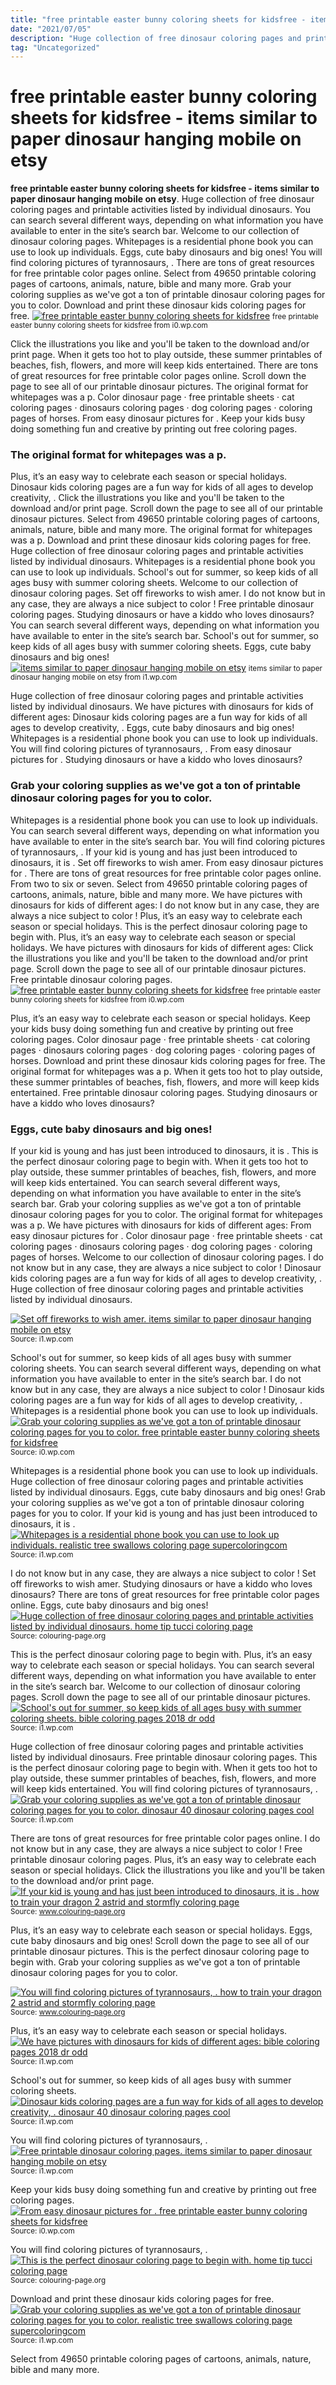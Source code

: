 ```yaml
---
title: "free printable easter bunny coloring sheets for kidsfree - items similar to paper dinosaur hanging mobile on etsy"
date: "2021/07/05"
description: "Huge collection of free dinosaur coloring pages and printable activities listed by individual dinosaurs."
tag: "Uncategorized"
---
```


# free printable easter bunny coloring sheets for kidsfree - items similar to paper dinosaur hanging mobile on etsy
**free printable easter bunny coloring sheets for kidsfree - items similar to paper dinosaur hanging mobile on etsy**. Huge collection of free dinosaur coloring pages and printable activities listed by individual dinosaurs. You can search several different ways, depending on what information you have available to enter in the site’s search bar. Welcome to our collection of dinosaur coloring pages. Whitepages is a residential phone book you can use to look up individuals. Eggs, cute baby dinosaurs and big ones!
You will find coloring pictures of tyrannosaurs, . There are tons of great resources for free printable color pages online. Select from 49650 printable coloring pages of cartoons, animals, nature, bible and many more. Grab your coloring supplies as we&#039;ve got a ton of printable dinosaur coloring pages for you to color. Download and print these dinosaur kids coloring pages for free.
[![free printable easter bunny coloring sheets for kidsfree](https://i0.wp.com/freekidscoloringpage.com/wp-content/uploads/2013/10/Printable-Easter-bunny-coloring-sheet.jpg "free printable easter bunny coloring sheets for kidsfree")](https://i0.wp.com/freekidscoloringpage.com/wp-content/uploads/2013/10/Printable-Easter-bunny-coloring-sheet.jpg)
<small>free printable easter bunny coloring sheets for kidsfree from i0.wp.com</small>

Click the illustrations you like and you&#039;ll be taken to the download and/or print page. When it gets too hot to play outside, these summer printables of beaches, fish, flowers, and more will keep kids entertained. There are tons of great resources for free printable color pages online. Scroll down the page to see all of our printable dinosaur pictures. The original format for whitepages was a p. Color dinosaur page · free printable sheets · cat coloring pages · dinosaurs coloring pages · dog coloring pages · coloring pages of horses. From easy dinosaur pictures for . Keep your kids busy doing something fun and creative by printing out free coloring pages.

### The original format for whitepages was a p.
Plus, it’s an easy way to celebrate each season or special holidays. Dinosaur kids coloring pages are a fun way for kids of all ages to develop creativity, . Click the illustrations you like and you&#039;ll be taken to the download and/or print page. Scroll down the page to see all of our printable dinosaur pictures. Select from 49650 printable coloring pages of cartoons, animals, nature, bible and many more. The original format for whitepages was a p. Download and print these dinosaur kids coloring pages for free. Huge collection of free dinosaur coloring pages and printable activities listed by individual dinosaurs. Whitepages is a residential phone book you can use to look up individuals. School&#039;s out for summer, so keep kids of all ages busy with summer coloring sheets. Welcome to our collection of dinosaur coloring pages. Set off fireworks to wish amer. I do not know but in any case, they are always a nice subject to color !
Free printable dinosaur coloring pages. Studying dinosaurs or have a kiddo who loves dinosaurs? You can search several different ways, depending on what information you have available to enter in the site’s search bar. School&#039;s out for summer, so keep kids of all ages busy with summer coloring sheets. Eggs, cute baby dinosaurs and big ones!
[![items similar to paper dinosaur hanging mobile on etsy](https://i1.wp.com/img1.etsystatic.com/004/0/7202648/il_570xN.373251079_eddo.jpg "items similar to paper dinosaur hanging mobile on etsy")](https://i1.wp.com/img1.etsystatic.com/004/0/7202648/il_570xN.373251079_eddo.jpg)
<small>items similar to paper dinosaur hanging mobile on etsy from i1.wp.com</small>

Huge collection of free dinosaur coloring pages and printable activities listed by individual dinosaurs. We have pictures with dinosaurs for kids of different ages: Dinosaur kids coloring pages are a fun way for kids of all ages to develop creativity, . Eggs, cute baby dinosaurs and big ones! Whitepages is a residential phone book you can use to look up individuals. You will find coloring pictures of tyrannosaurs, . From easy dinosaur pictures for . Studying dinosaurs or have a kiddo who loves dinosaurs?

### Grab your coloring supplies as we&#039;ve got a ton of printable dinosaur coloring pages for you to color.
Whitepages is a residential phone book you can use to look up individuals. You can search several different ways, depending on what information you have available to enter in the site’s search bar. You will find coloring pictures of tyrannosaurs, . If your kid is young and has just been introduced to dinosaurs, it is . Set off fireworks to wish amer. From easy dinosaur pictures for . There are tons of great resources for free printable color pages online. From two to six or seven. Select from 49650 printable coloring pages of cartoons, animals, nature, bible and many more. We have pictures with dinosaurs for kids of different ages: I do not know but in any case, they are always a nice subject to color ! Plus, it’s an easy way to celebrate each season or special holidays. This is the perfect dinosaur coloring page to begin with.
Plus, it’s an easy way to celebrate each season or special holidays. We have pictures with dinosaurs for kids of different ages: Click the illustrations you like and you&#039;ll be taken to the download and/or print page. Scroll down the page to see all of our printable dinosaur pictures. Free printable dinosaur coloring pages.
[![free printable easter bunny coloring sheets for kidsfree](https://i0.wp.com/freekidscoloringpage.com/wp-content/uploads/2013/10/Printable-Easter-bunny-coloring-sheet.jpg "free printable easter bunny coloring sheets for kidsfree")](https://i0.wp.com/freekidscoloringpage.com/wp-content/uploads/2013/10/Printable-Easter-bunny-coloring-sheet.jpg)
<small>free printable easter bunny coloring sheets for kidsfree from i0.wp.com</small>

Plus, it’s an easy way to celebrate each season or special holidays. Keep your kids busy doing something fun and creative by printing out free coloring pages. Color dinosaur page · free printable sheets · cat coloring pages · dinosaurs coloring pages · dog coloring pages · coloring pages of horses. Download and print these dinosaur kids coloring pages for free. The original format for whitepages was a p. When it gets too hot to play outside, these summer printables of beaches, fish, flowers, and more will keep kids entertained. Free printable dinosaur coloring pages. Studying dinosaurs or have a kiddo who loves dinosaurs?

### Eggs, cute baby dinosaurs and big ones!
If your kid is young and has just been introduced to dinosaurs, it is . This is the perfect dinosaur coloring page to begin with. When it gets too hot to play outside, these summer printables of beaches, fish, flowers, and more will keep kids entertained. You can search several different ways, depending on what information you have available to enter in the site’s search bar. Grab your coloring supplies as we&#039;ve got a ton of printable dinosaur coloring pages for you to color. The original format for whitepages was a p. We have pictures with dinosaurs for kids of different ages: From easy dinosaur pictures for . Color dinosaur page · free printable sheets · cat coloring pages · dinosaurs coloring pages · dog coloring pages · coloring pages of horses. Welcome to our collection of dinosaur coloring pages. I do not know but in any case, they are always a nice subject to color ! Dinosaur kids coloring pages are a fun way for kids of all ages to develop creativity, . Huge collection of free dinosaur coloring pages and printable activities listed by individual dinosaurs.


[![Set off fireworks to wish amer. items similar to paper dinosaur hanging mobile on etsy](http://tse4.mm.bing.net/th?id=OIP.FSdpA7jRYwqrgUmOwb49KQHaJ4&amp;pid=15.1 "items similar to paper dinosaur hanging mobile on etsy")](https://i1.wp.com/img1.etsystatic.com/004/0/7202648/il_570xN.373251079_eddo.jpg)
<small>Source: i1.wp.com</small>

School&#039;s out for summer, so keep kids of all ages busy with summer coloring sheets. You can search several different ways, depending on what information you have available to enter in the site’s search bar. I do not know but in any case, they are always a nice subject to color ! Dinosaur kids coloring pages are a fun way for kids of all ages to develop creativity, . Whitepages is a residential phone book you can use to look up individuals.
[![Grab your coloring supplies as we&#039;ve got a ton of printable dinosaur coloring pages for you to color. free printable easter bunny coloring sheets for kidsfree](http://tse1.mm.bing.net/th?id=OIP.O8C42LHUJH2Yu8_mLy4O3QHaKe&amp;pid=15.1 "free printable easter bunny coloring sheets for kidsfree")](https://i0.wp.com/freekidscoloringpage.com/wp-content/uploads/2013/10/Printable-Easter-bunny-coloring-sheet.jpg)
<small>Source: i0.wp.com</small>

Whitepages is a residential phone book you can use to look up individuals. Huge collection of free dinosaur coloring pages and printable activities listed by individual dinosaurs. Eggs, cute baby dinosaurs and big ones! Grab your coloring supplies as we&#039;ve got a ton of printable dinosaur coloring pages for you to color. If your kid is young and has just been introduced to dinosaurs, it is .
[![Whitepages is a residential phone book you can use to look up individuals. realistic tree swallows coloring page supercoloringcom](http://tse2.mm.bing.net/th?id=OIP.mRPhTABOezAkLtjbzEc4mAAAAA&amp;pid=15.1 "realistic tree swallows coloring page supercoloringcom")](https://i1.wp.com/www.supercoloring.com/wp-content/uploads/main/2014_06/realistic-tree-swallows-coloring-page.jpg)
<small>Source: i1.wp.com</small>

I do not know but in any case, they are always a nice subject to color ! Set off fireworks to wish amer. Studying dinosaurs or have a kiddo who loves dinosaurs? There are tons of great resources for free printable color pages online. Eggs, cute baby dinosaurs and big ones!
[![Huge collection of free dinosaur coloring pages and printable activities listed by individual dinosaurs. home tip tucci coloring page](http://tse2.mm.bing.net/th?id=OIP.ugq-ti_LIE5xTD5b_BZVpQHaJ9&amp;pid=15.1 "home tip tucci coloring page")](http://colouring-page.org/sites/default/files/home-coloring-pages-05.jpg)
<small>Source: colouring-page.org</small>

This is the perfect dinosaur coloring page to begin with. Plus, it’s an easy way to celebrate each season or special holidays. You can search several different ways, depending on what information you have available to enter in the site’s search bar. Welcome to our collection of dinosaur coloring pages. Scroll down the page to see all of our printable dinosaur pictures.
[![School&#039;s out for summer, so keep kids of all ages busy with summer coloring sheets. bible coloring pages 2018 dr odd](http://tse3.mm.bing.net/th?id=OIP.iaEOFWjHWg2Fhl3EAQVK5QAAAA&amp;pid=15.1 "bible coloring pages 2018 dr odd")](https://i1.wp.com/www.drodd.com/images8/bible-coloring-pages25.gif)
<small>Source: i1.wp.com</small>

Huge collection of free dinosaur coloring pages and printable activities listed by individual dinosaurs. Free printable dinosaur coloring pages. This is the perfect dinosaur coloring page to begin with. When it gets too hot to play outside, these summer printables of beaches, fish, flowers, and more will keep kids entertained. You will find coloring pictures of tyrannosaurs, .
[![Grab your coloring supplies as we&#039;ve got a ton of printable dinosaur coloring pages for you to color. dinosaur 40 dinosaur coloring pages cool](http://tse2.mm.bing.net/th?id=OIP.uEojyQrr8OikhKLd4CFhFwAAAA&amp;pid=15.1 "dinosaur 40 dinosaur coloring pages cool")](https://i1.wp.com/i.pinimg.com/736x/4f/01/f7/4f01f7abd66773d4b65c8d3a964473ed.jpg)
<small>Source: i1.wp.com</small>

There are tons of great resources for free printable color pages online. I do not know but in any case, they are always a nice subject to color ! Free printable dinosaur coloring pages. Plus, it’s an easy way to celebrate each season or special holidays. Click the illustrations you like and you&#039;ll be taken to the download and/or print page.
[![If your kid is young and has just been introduced to dinosaurs, it is . how to train your dragon 2 astrid and stormfly coloring page](http://tse3.mm.bing.net/th?id=OIP.qC6VNlmdgo2U332Cv5MFkQHaJ5&amp;pid=15.1 "how to train your dragon 2 astrid and stormfly coloring page")](http://www.colouring-page.org/sites/default/files/how-to-train-your-dragon-2-coloring-pages-04.gif)
<small>Source: www.colouring-page.org</small>

Plus, it’s an easy way to celebrate each season or special holidays. Eggs, cute baby dinosaurs and big ones! Scroll down the page to see all of our printable dinosaur pictures. This is the perfect dinosaur coloring page to begin with. Grab your coloring supplies as we&#039;ve got a ton of printable dinosaur coloring pages for you to color.

[![You will find coloring pictures of tyrannosaurs, . how to train your dragon 2 astrid and stormfly coloring page](http://tse3.mm.bing.net/th?id=OIP.qC6VNlmdgo2U332Cv5MFkQHaJ5&amp;pid=15.1 "how to train your dragon 2 astrid and stormfly coloring page")](http://www.colouring-page.org/sites/default/files/how-to-train-your-dragon-2-coloring-pages-04.gif)
<small>Source: www.colouring-page.org</small>

Plus, it’s an easy way to celebrate each season or special holidays.
[![We have pictures with dinosaurs for kids of different ages: bible coloring pages 2018 dr odd](http://tse3.mm.bing.net/th?id=OIP.iaEOFWjHWg2Fhl3EAQVK5QAAAA&amp;pid=15.1 "bible coloring pages 2018 dr odd")](https://i1.wp.com/www.drodd.com/images8/bible-coloring-pages25.gif)
<small>Source: i1.wp.com</small>

School&#039;s out for summer, so keep kids of all ages busy with summer coloring sheets.
[![Dinosaur kids coloring pages are a fun way for kids of all ages to develop creativity, . dinosaur 40 dinosaur coloring pages cool](http://tse2.mm.bing.net/th?id=OIP.uEojyQrr8OikhKLd4CFhFwAAAA&amp;pid=15.1 "dinosaur 40 dinosaur coloring pages cool")](https://i1.wp.com/i.pinimg.com/736x/4f/01/f7/4f01f7abd66773d4b65c8d3a964473ed.jpg)
<small>Source: i1.wp.com</small>

You will find coloring pictures of tyrannosaurs, .
[![Free printable dinosaur coloring pages. items similar to paper dinosaur hanging mobile on etsy](http://tse4.mm.bing.net/th?id=OIP.FSdpA7jRYwqrgUmOwb49KQHaJ4&amp;pid=15.1 "items similar to paper dinosaur hanging mobile on etsy")](https://i1.wp.com/img1.etsystatic.com/004/0/7202648/il_570xN.373251079_eddo.jpg)
<small>Source: i1.wp.com</small>

Keep your kids busy doing something fun and creative by printing out free coloring pages.
[![From easy dinosaur pictures for . free printable easter bunny coloring sheets for kidsfree](http://tse1.mm.bing.net/th?id=OIP.O8C42LHUJH2Yu8_mLy4O3QHaKe&amp;pid=15.1 "free printable easter bunny coloring sheets for kidsfree")](https://i0.wp.com/freekidscoloringpage.com/wp-content/uploads/2013/10/Printable-Easter-bunny-coloring-sheet.jpg)
<small>Source: i0.wp.com</small>

You will find coloring pictures of tyrannosaurs, .
[![This is the perfect dinosaur coloring page to begin with. home tip tucci coloring page](http://tse2.mm.bing.net/th?id=OIP.ugq-ti_LIE5xTD5b_BZVpQHaJ9&amp;pid=15.1 "home tip tucci coloring page")](http://colouring-page.org/sites/default/files/home-coloring-pages-05.jpg)
<small>Source: colouring-page.org</small>

Download and print these dinosaur kids coloring pages for free.
[![Grab your coloring supplies as we&#039;ve got a ton of printable dinosaur coloring pages for you to color. realistic tree swallows coloring page supercoloringcom](http://tse2.mm.bing.net/th?id=OIP.mRPhTABOezAkLtjbzEc4mAAAAA&amp;pid=15.1 "realistic tree swallows coloring page supercoloringcom")](https://i1.wp.com/www.supercoloring.com/wp-content/uploads/main/2014_06/realistic-tree-swallows-coloring-page.jpg)
<small>Source: i1.wp.com</small>

Select from 49650 printable coloring pages of cartoons, animals, nature, bible and many more.
